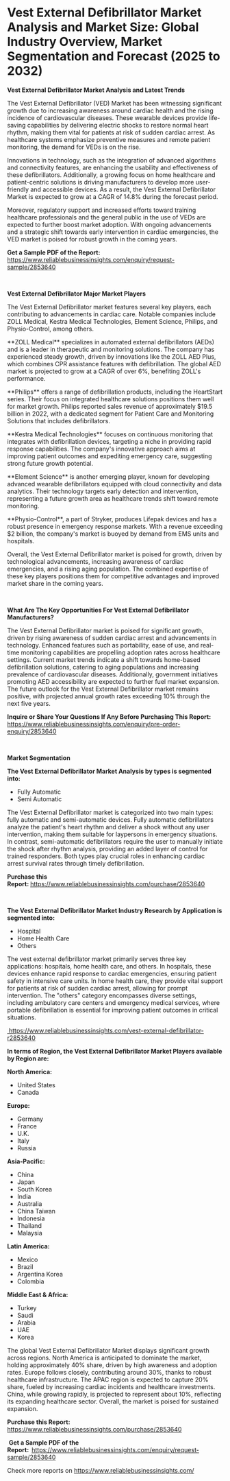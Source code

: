 <p><h1>Vest External Defibrillator Market Analysis and Market Size: Global Industry Overview, Market Segmentation and Forecast (2025 to 2032)</h1></p><p><strong>Vest External Defibrillator Market Analysis and Latest Trends</strong></p>
<p><p>The Vest External Defibrillator (VED) Market has been witnessing significant growth due to increasing awareness around cardiac health and the rising incidence of cardiovascular diseases. These wearable devices provide life-saving capabilities by delivering electric shocks to restore normal heart rhythm, making them vital for patients at risk of sudden cardiac arrest. As healthcare systems emphasize preventive measures and remote patient monitoring, the demand for VEDs is on the rise.</p><p>Innovations in technology, such as the integration of advanced algorithms and connectivity features, are enhancing the usability and effectiveness of these defibrillators. Additionally, a growing focus on home healthcare and patient-centric solutions is driving manufacturers to develop more user-friendly and accessible devices. As a result, the Vest External Defibrillator Market is expected to grow at a CAGR of 14.8% during the forecast period. </p><p>Moreover, regulatory support and increased efforts toward training healthcare professionals and the general public in the use of VEDs are expected to further boost market adoption. With ongoing advancements and a strategic shift towards early intervention in cardiac emergencies, the VED market is poised for robust growth in the coming years.</p></p>
<p><strong>Get a Sample PDF of the Report:&nbsp;</strong> <a href="https://www.reliablebusinessinsights.com/enquiry/request-sample/2853640?utm_campaign=3288&utm_medium=2&utm_source=Github&utm_content=ia&utm_term=12032025&utm_id=vest-external-defibrillator">https://www.reliablebusinessinsights.com/enquiry/request-sample/2853640</a></p>
<p>&nbsp;</p>
<p><strong>Vest External Defibrillator Major Market Players</strong></p>
<p><p>The Vest External Defibrillator market features several key players, each contributing to advancements in cardiac care. Notable companies include ZOLL Medical, Kestra Medical Technologies, Element Science, Philips, and Physio-Control, among others.</p><p>**ZOLL Medical** specializes in automated external defibrillators (AEDs) and is a leader in therapeutic and monitoring solutions. The company has experienced steady growth, driven by innovations like the ZOLL AED Plus, which combines CPR assistance features with defibrillation. The global AED market is projected to grow at a CAGR of over 6%, benefiting ZOLL's performance.</p><p>**Philips** offers a range of defibrillation products, including the HeartStart series. Their focus on integrated healthcare solutions positions them well for market growth. Philips reported sales revenue of approximately $19.5 billion in 2022, with a dedicated segment for Patient Care and Monitoring Solutions that includes defibrillators.</p><p>**Kestra Medical Technologies** focuses on continuous monitoring that integrates with defibrillation devices, targeting a niche in providing rapid response capabilities. The company's innovative approach aims at improving patient outcomes and expediting emergency care, suggesting strong future growth potential.</p><p>**Element Science** is another emerging player, known for developing advanced wearable defibrillators equipped with cloud connectivity and data analytics. Their technology targets early detection and intervention, representing a future growth area as healthcare trends shift toward remote monitoring.</p><p>**Physio-Control**, a part of Stryker, produces Lifepak devices and has a robust presence in emergency response markets. With a revenue exceeding $2 billion, the company's market is buoyed by demand from EMS units and hospitals.</p><p>Overall, the Vest External Defibrillator market is poised for growth, driven by technological advancements, increasing awareness of cardiac emergencies, and a rising aging population. The combined expertise of these key players positions them for competitive advantages and improved market share in the coming years.</p></p>
<p>&nbsp;</p>
<p><strong>What Are The Key Opportunities For Vest External Defibrillator Manufacturers?</strong></p>
<p><p>The Vest External Defibrillator market is poised for significant growth, driven by rising awareness of sudden cardiac arrest and advancements in technology. Enhanced features such as portability, ease of use, and real-time monitoring capabilities are propelling adoption rates across healthcare settings. Current market trends indicate a shift towards home-based defibrillation solutions, catering to aging populations and increasing prevalence of cardiovascular diseases. Additionally, government initiatives promoting AED accessibility are expected to further fuel market expansion. The future outlook for the Vest External Defibrillator market remains positive, with projected annual growth rates exceeding 10% through the next five years.</p></p>
<p><strong>Inquire or Share Your Questions If Any Before Purchasing This Report:</strong> <a href="https://www.reliablebusinessinsights.com/enquiry/pre-order-enquiry/2853640?utm_campaign=3288&utm_medium=2&utm_source=Github&utm_content=ia&utm_term=12032025&utm_id=vest-external-defibrillator">https://www.reliablebusinessinsights.com/enquiry/pre-order-enquiry/2853640</a></p>
<p>&nbsp;</p>
<p><strong>Market Segmentation</strong></p>
<p><strong>The Vest External Defibrillator Market Analysis by types is segmented into:</strong></p>
<p><ul><li> Fully Automatic</li><li>Semi Automatic </li></ul></p>
<p><p>The Vest External Defibrillator market is categorized into two main types: fully automatic and semi-automatic devices. Fully automatic defibrillators analyze the patient's heart rhythm and deliver a shock without any user intervention, making them suitable for laypersons in emergency situations. In contrast, semi-automatic defibrillators require the user to manually initiate the shock after rhythm analysis, providing an added layer of control for trained responders. Both types play crucial roles in enhancing cardiac arrest survival rates through timely defibrillation.</p></p>
<p><strong>Purchase this Report:&nbsp;</strong><a href="https://www.reliablebusinessinsights.com/purchase/2853640?utm_campaign=3288&utm_medium=2&utm_source=Github&utm_content=ia&utm_term=12032025&utm_id=vest-external-defibrillator">https://www.reliablebusinessinsights.com/purchase/2853640</a></p>
<p>&nbsp;</p>
<p><strong>The Vest External Defibrillator Market Industry Research by Application is segmented into:</strong></p>
<p><ul><li> Hospital</li><li>Home Health Care</li><li>Others </li></ul></p>
<p><p>The vest external defibrillator market primarily serves three key applications: hospitals, home health care, and others. In hospitals, these devices enhance rapid response to cardiac emergencies, ensuring patient safety in intensive care units. In home health care, they provide vital support for patients at risk of sudden cardiac arrest, allowing for prompt intervention. The "others" category encompasses diverse settings, including ambulatory care centers and emergency medical services, where portable defibrillation is essential for improving patient outcomes in critical situations.</p></p>
<p><a href="https://www.reliablebusinessinsights.com/vest-external-defibrillator-r2853640?utm_campaign=3288&utm_medium=2&utm_source=Github&utm_content=ia&utm_term=12032025&utm_id=vest-external-defibrillator">&nbsp;https://www.reliablebusinessinsights.com/vest-external-defibrillator-r2853640</a></p>
<p><strong>In terms of Region, the Vest External Defibrillator Market Players available by Region are:</strong></p>
<p>
    <p> <strong> North America: </strong>
        <ul>
            <li>United States</li>
            <li>Canada</li>
        </ul>
        </p> 
    <p> <strong> Europe: </strong>
        <ul>
            <li>Germany</li>
            <li>France</li>
            <li>U.K.</li>
            <li>Italy</li>
            <li>Russia</li>
        </ul>
        </p> 
    <p> <strong> Asia-Pacific: </strong>
        <ul>
            <li>China</li>
            <li>Japan</li>
            <li>South Korea</li>
            <li>India</li>
            <li>Australia</li>
            <li>China Taiwan</li>
            <li>Indonesia</li>
            <li>Thailand</li>
            <li>Malaysia</li>
        </ul>
        </p> 
    <p> <strong> Latin America: </strong>
        <ul>
            <li>Mexico</li>
            <li>Brazil</li>
            <li>Argentina Korea</li>
            <li>Colombia</li>
        </ul>
        </p> 
    <p> <strong> Middle East & Africa: </strong>
        <ul>
            <li>Turkey</li>
            <li>Saudi</li>
            <li>Arabia</li>
            <li>UAE</li>
            <li>Korea</li>
        </ul>
    </p>
    </p>
<p><p>The global Vest External Defibrillator Market displays significant growth across regions. North America is anticipated to dominate the market, holding approximately 40% share, driven by high awareness and adoption rates. Europe follows closely, contributing around 30%, thanks to robust healthcare infrastructure. The APAC region is expected to capture 20% share, fueled by increasing cardiac incidents and healthcare investments. China, while growing rapidly, is projected to represent about 10%, reflecting its expanding healthcare sector. Overall, the market is poised for sustained expansion.</p></p>
<p><strong>Purchase this Report: </strong><a href="https://www.reliablebusinessinsights.com/purchase/2853640?utm_campaign=3288&utm_medium=2&utm_source=Github&utm_content=ia&utm_term=12032025&utm_id=vest-external-defibrillator">https://www.reliablebusinessinsights.com/purchase/2853640</a></p>
<p>&nbsp;<strong>Get a Sample PDF of the Report:&nbsp;&nbsp;</strong><a href="https://www.reliablebusinessinsights.com/enquiry/request-sample/2853640?utm_campaign=3288&utm_medium=2&utm_source=Github&utm_content=ia&utm_term=12032025&utm_id=vest-external-defibrillator">https://www.reliablebusinessinsights.com/enquiry/request-sample/2853640</a></p>
<p><strong></strong></p>
<p>Check more reports on <a href="https://www.reliablebusinessinsights.com/?utm_campaign=3288&utm_medium=2&utm_source=Github&utm_content=ia&utm_term=12032025&utm_id=vest-external-defibrillator">https://www.reliablebusinessinsights.com/</a></p>